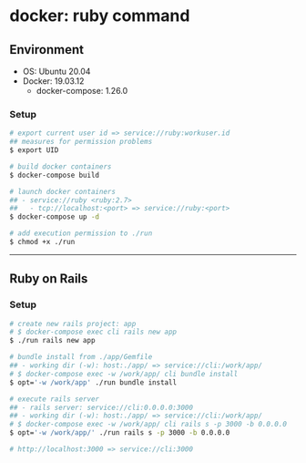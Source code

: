 # docker: ruby command

## Environment

- OS: Ubuntu 20.04
- Docker: 19.03.12
    - docker-compose: 1.26.0

### Setup
```bash
# export current user id => service://ruby:workuser.id
## measures for permission problems
$ export UID

# build docker containers
$ docker-compose build

# launch docker containers
## - service://ruby <ruby:2.7>
##   - tcp://localhost:<port> => service://ruby:<port>
$ docker-compose up -d

# add execution permission to ./run
$ chmod +x ./run
```

***

## Ruby on Rails

### Setup
```bash
# create new rails project: app
# $ docker-compose exec cli rails new app
$ ./run rails new app

# bundle install from ./app/Gemfile
## - working dir (-w): host:./app/ => service://cli:/work/app/
# $ docker-compose exec -w /work/app/ cli bundle install
$ opt='-w /work/app' ./run bundle install

# execute rails server
## - rails server: service://cli:0.0.0.0:3000
## - working dir (-w): host:./app/ => service://cli:/work/app/
# $ docker-compose exec -w /work/app/ cli rails s -p 3000 -b 0.0.0.0
$ opt='-w /work/app/' ./run rails s -p 3000 -b 0.0.0.0

# http://localhost:3000 => service://cli:3000
```

